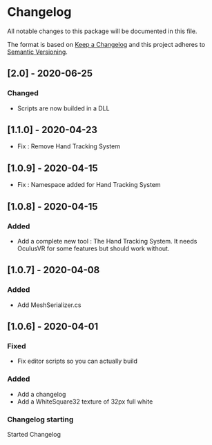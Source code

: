 # Changelog
All notable changes to this package will be documented in this file.

The format is based on [Keep a Changelog](http://keepachangelog.com/en/1.0.0/)
and this project adheres to [Semantic Versioning](http://semver.org/spec/v2.0.0.html).

## [2.0] - 2020-06-25
### Changed
- Scripts are now builded in a DLL

## [1.1.0] - 2020-04-23
- Fix : Remove Hand Tracking System

## [1.0.9] - 2020-04-15
- Fix : Namespace added for Hand Tracking System

## [1.0.8] - 2020-04-15
### Added
- Add a complete new tool : The Hand Tracking System. It needs OculusVR for some features but should work without.

## [1.0.7] - 2020-04-08
### Added
- Add MeshSerializer.cs

## [1.0.6] - 2020-04-01

### Fixed
- Fix editor scripts so you can actually build

### Added
- Add a changelog
- Add a WhiteSquare32 texture of 32px full white

### Changelog starting

Started Changelog